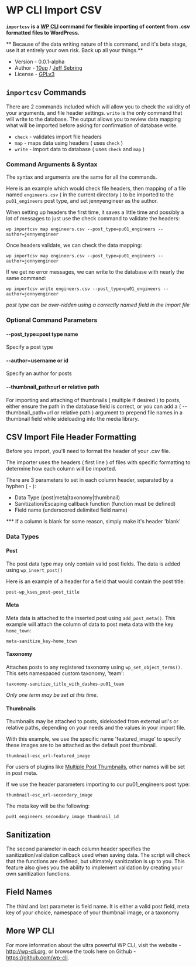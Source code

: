 WP CLI Import CSV
=================

**`importcsv` is a [WP CLI](http://wp-cli.org) command for flexible importing of content from .csv formatted files to WordPress.**

** Because of the data writing nature of this command, and it's beta stage, use it at entirely your own risk. Back up all your things.**

* Version - 0.0.1-alpha
* Author - [10up](http://10up.com) / [Jeff Sebring](http://jeffsebring.com)
* License - [GPLv3](http://www.gnu.org/licenses/gpl-3.0.html)

`importcsv` Commands
--------------------

There are 2 commands included which will allow you to check the validity of your arguments, and file header settings. `write` is the only command that will write to the database. The output allows you to review data mapping what will be imported before asking for confirmation of database write.

* `check` - validates import file headers
* `map` - maps data using headers ( uses `check` )
* `write` - import data to database ( uses `check` and `map` )

### Command Arguments & Syntax

The syntax and arguments are the same for all the commands.

Here is an example which would check file headers, then mapping of a file named `engineers.csv` ( in the current directory ) to be imported to the `pu01_engineers` post type, and set jennyengineer as the author. 

When setting up headers the first time, it saves a little time and possibly a lot of messages to just use the check command to validate the headers:

    wp importcsv map engineers.csv --post_type=pu01_engineers --author=jennyengineer

Once headers validate, we can check the data mapping:

    wp importcsv map engineers.csv --post_type=pu01_engineers --author=jennyengineer

If we get no error messages, we can write to the database with nearly the same command:

    wp importcsv write engineers.csv --post_type=pu01_engineers --author=jennyengineer

*post type can be over-ridden using a correctly named field in the import file*

### Optional Command Parameters

#### --post_type=post type name

Specify a post type

#### --author=username or id

Specify an author for posts

#### --thumbnail_path=url or relative path

For importing and attaching of thumbnails ( multiple if desired ) to posts, either ensure the path in the database field is correct, or you can add a ( --thumbnail_path=url or relative path ) argument to prepend file names in a thumbnail field while sideloading into the media library.

CSV Import File Header Formatting
---------------------------------

Before you import, you'll need to format the header of your .csv file.

The importer uses the headers ( first line ) of files with specific formatting to determine how each column will be imported.

There are 3 parameters to set in each column header, separated by a hyphen ( - ):

* Data Type (post|meta|taxonomy|thumbnail)
* Sanitization/Escaping callback function (function must be defined)
* Field name (underscored delimited field name)

*** If a column is blank for some reason, simply make it's header 'blank'

### Data Types

#### Post

The post data type may only contain valid post fields. The data is added using `wp_insert_post()`

Here is an example of a header for a field that would contain the post title:

    post-wp_kses_post-post_title

#### Meta

Meta data is attached to the inserted post using `add_post_meta()`. This example will attach the column of data to post meta data with the key `home_town`:

    meta-sanitize_key-home_town

#### Taxonomy

Attaches posts to any registered taxonomy using `wp_set_object_terms()`. This sets namespaced custom taxonomy, 'team':

    taxonomy-sanitize_title_with_dashes-pu01_team

*Only one term may be set at this time.*

#### Thumbnails

Thumbnails may be attached to posts, sideloaded from external url's or relative paths, depending on your needs and the values in your import file.

With this example, we use the specific name 'featured_image' to specify these images are to be attached as the default post thumbnail.

    thumbnail-esc_url-featured_image

For users of plugins like [Multiple Post Thumbnails](https://github.com/voceconnect/multi-post-thumbnails), other names will be set in post meta.

If we use the header parameters importing to our pu01_engineers post type:

    thumbnail-esc_url-secondary_image

The meta key will be the following:

    pu01_engineers_secondary_image_thumbnail_id


## Sanitization

The second parameter in each column header specifies the sanitization/validation callback used when saving data. The script will check that the functions are defined, but ultimately sanitization is up to you. This feature also gives you the ability to implement validation by creating your own sanitization functions.

## Field Names

The third and last parameter is field name. It is either a valid post field, meta key of your choice, namespace of your thumbnail image, or a taxonomy

## More WP CLI

For more information about the ultra powerful WP CLI, visit the website - http://wp-cli.org, or browse the tools here on Github - https://github.com/wp-cli.